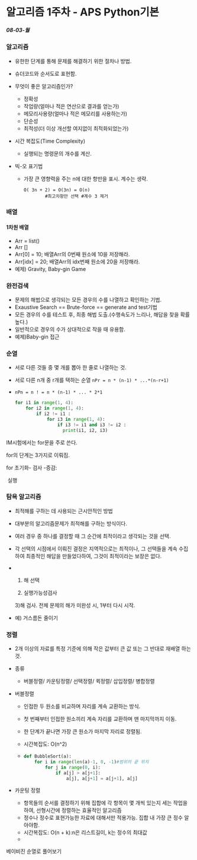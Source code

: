 # 알고리즘 1주차 - APS Python기본

##### 08-03-월



### 알고리즘

* 유한한 단계를 통해 문제를 해결하기 위한 절차나 방법.

* 슈더코드와 순서도로 표현함.

* 무엇이 좋은 알고리즘인가?

  * 정확성
  * 작업량(얼마나 적은 연산으로 결과를 얻는가)
  * 메모리사용량(얼마나 적은 메모리를 사용하는가)
  * 단순성
  * 최적성(더 이상 개선할 여지없이 최적화되었는가)

* 시간 복잡도(Time Complexity)

  * 실행되는 명령문의 개수를 계산.

* 빅-오 표기법

  * 가장 큰 영향력을 주는 n에 대한 항만을 표시. 계수는 생략.

    ```
    O( 3n + 2) = O(3n) = O(n)
    		#최고차항만 선택 #계수 3 제거
    ```



### 배열

#### 1차원 배열

* Arr = list()
* Arr []
* Arr[0] = 10; 배열Arr의 0번째 원소에 10을 저장해라.
* Arr[idx] = 20; 배열Arr의 idx번째 원소에 20을 저장해라.
* 예제) Gravity, Baby-gin Game



### 완전검색

* 문제의 해법으로 생각되는 모든 경우의 수를 나열하고 확인하는 기법.
* Exaustive Search == Brute-force == generate and test기법
* 모든 경우의 수를 테스트 후, 최종 해법 도출.(수행속도가 느리나, 해답을 찾을 확률 높다.)
* 일반적으로 경우의 수가 상대적으로 작을 때 유용함.
* 예제)Baby-gin 접근



### 순열

* 서로 다른 것들 중 몇 개를 뽑아 한 줄로 나열하는 것.

* 서로 다른 n개 중 r개를 택하는 순열 `nPr = n * (n-1) * ...*(n-r+1)`

* `nPn = n ! = n * (n-1) * ... * 2*1`

  ```python
  for i1 in range(1, 4):
      for i2 in range(1, 4):
          if i2 != i1 :
              for i3 in range(1, 4):
                  if i3 != i1 and i3 != i2 :
                  	print(i1, i2, i3)
  ```

  

IM시험에서는 for문을 주로 쓴다.

for의 단계는 3가지로 이뤄짐. 

for 초기화- 검사 -증감:

​	실행

### 탐욕 알고리즘

* 최적해를 구하는 데 사용되는 근시안적인 방법
* 대부분의 알고리즘문제가 최적해를 구하는 방식이다.
* 여러 경우 중 하나를 결정할 때 그 순간에 최적이라고 생각되는 것을 선택.
* 각 선택의 시점에서 이뤄진 결정은 지역적으로는 최적이나,  그 선택들을 계속 수집하여 최종적인 해답을 만들었다하여, 그것이 최적이라는 보장은 없다.

* 1) 해 선택

  2) 실행가능성검사

  3)해 검사. 전체 문제의 해가 미완성 시,  1부터 다시 시작.

* 예) 거스름돈 줄이기



### 정렬

* 2개 이상의 자료를 특정 기준에 의해 작은 값부터 큰 값 또는 그 반대로 재배열 하는 것.

* 종류

  * 버블정렬/ 카운팅정렬/ 선택정렬/ 퀵정렬/ 삽입정렬/ 병합정렬

* 버블정렬

  * 인접한 두 원소를 비교하며 자리를 계속 교환하는 방식.

  * 첫 번째부터 인접한 원소끼리 계속 자리를 교환하며 맨 마지막까지 이동.

  * 한 단계가 끝나면 가장 큰 원소가 마지막 자리로 정렬됨.

  * 시간복잡도: O(n^2)

  * ```python
    def BubbleSort(a):
        for i in range(len(a)-1, 0, -1)#범위의 끝 위치
        	for j in range(0, i):
                if a[j] > a[j+1]:
                    a[j], a[j+1] = a[j+1], a[j] 
    ```

* 카운팅 정렬

  * 항목들의 순서를 결정하기 위해 집합에 각 항목이 몇 개씩 있는지 세는 작업을 하여, 선형시간에 정렬하는 효율적인 알고리즘
  * 정수나 정수로 표현가능한 자료에 대해서만 적용가능. 집합 내 가장 큰 정수 알아야함.
  * 시간복잡도: O(n + k):n은 리스트길이, k는 정수의 최대값
  * 

베이비진 순열로 풀어보기

